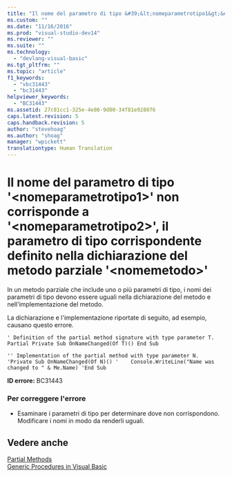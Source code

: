```yaml
---
title: "Il nome del parametro di tipo &#39;&lt;nomeparametrotipo1&gt;&#39; non corrisponde a &#39;&lt;nomeparametrotipo2&gt;&#39;, il parametro di tipo corrispondente definito nella dichiarazione del metodo parziale &#39;&lt;nomemetodo&gt;&#39; | Microsoft Docs"
ms.custom: ""
ms.date: "11/16/2016"
ms.prod: "visual-studio-dev14"
ms.reviewer: ""
ms.suite: ""
ms.technology: 
  - "devlang-visual-basic"
ms.tgt_pltfrm: ""
ms.topic: "article"
f1_keywords: 
  - "vbc31443"
  - "bc31443"
helpviewer_keywords: 
  - "BC31443"
ms.assetid: 27c81cc1-325e-4e86-9d00-34f81e928076
caps.latest.revision: 5
caps.handback.revision: 5
author: "stevehoag"
ms.author: "shoag"
manager: "wpickett"
translationtype: Human Translation
---
```

# Il nome del parametro di tipo &#39;&lt;nomeparametrotipo1&gt;&#39; non corrisponde a &#39;&lt;nomeparametrotipo2&gt;&#39;, il parametro di tipo corrispondente definito nella dichiarazione del metodo parziale &#39;&lt;nomemetodo&gt;&#39;
In un metodo parziale che include uno o più parametri di tipo, i nomi dei parametri di tipo devono essere uguali nella dichiarazione del metodo e nell'implementazione del metodo.  
  
 La dichiarazione e l'implementazione riportate di seguito, ad esempio, causano questo errore.  
  
```vb#  
' Definition of the partial method signature with type parameter T. Partial Private Sub OnNameChanged(Of T)() End Sub  
```  
  
```vb#  
'' Implementation of the partial method with type parameter N. 'Private Sub OnNameChanged(Of N)() '    Console.WriteLine("Name was changed to " & Me.Name) 'End Sub  
```  
  
 **ID errore:** BC31443  
  
### Per correggere l'errore  
  
-   Esaminare i parametri di tipo per determinare dove non corrispondono. Modificare i nomi in modo da renderli uguali.  
  
## Vedere anche  
 [Partial Methods](../../visual-basic/programming-guide/language-features/procedures/partial-methods.md)   
 [Generic Procedures in Visual Basic](../../visual-basic/programming-guide/language-features/data-types/generic-procedures.md)